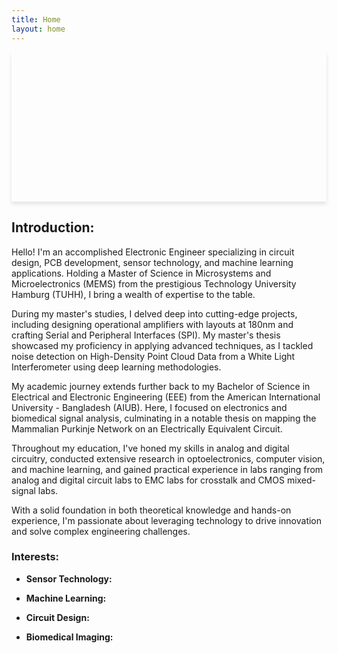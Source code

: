 ```yaml
---
title: Home
layout: home
---
```



</div>
<div style="background: url('https://th.bing.com/th/id/OIG2.S2sv_QRxWJH0Xqwzx8WN?pid=ImgGn](https://static.vecteezy.com/system/resources/thumbnails/011/687/937/small_2x/electronic-circuit-board-for-technology-and-finance-concept-and-education-vector.jpg') no-repeat center center; background-size: cover; box-shadow: 0 4px 6px rgba(0,0,0,0.1); text-align: center; padding: 100px 20px;">
    <h1 style="color: white; text-shadow: 2px 2px 4px rgba(0,0,0,0.5);"></h1>
</div>

## Introduction:

Hello! I'm an accomplished Electronic Engineer specializing in circuit design, PCB development, sensor technology, and machine learning applications. Holding a Master of Science in Microsystems and Microelectronics (MEMS) from the prestigious Technology University Hamburg (TUHH), I bring a wealth of expertise to the table.

During my master's studies, I delved deep into cutting-edge projects, including designing operational amplifiers with layouts at 180nm and crafting Serial and Peripheral Interfaces (SPI). My master's thesis showcased my proficiency in applying advanced techniques, as I tackled noise detection on High-Density Point Cloud Data from a White Light Interferometer using deep learning methodologies.

My academic journey extends further back to my Bachelor of Science in Electrical and Electronic Engineering (EEE) from the American International University - Bangladesh (AIUB). Here, I focused on electronics and biomedical signal analysis, culminating in a notable thesis on mapping the Mammalian Purkinje Network on an Electrically Equivalent Circuit.

Throughout my education, I've honed my skills in analog and digital circuitry, conducted extensive research in optoelectronics, computer vision, and machine learning, and gained practical experience in labs ranging from analog and digital circuit labs to EMC labs for crosstalk and CMOS mixed-signal labs.

With a solid foundation in both theoretical knowledge and hands-on experience, I'm passionate about leveraging technology to drive innovation and solve complex engineering challenges.

### Interests:

- **Sensor Technology:** 
  
- **Machine Learning:** 
  
- **Circuit Design:** 
  
- **Biomedical Imaging:** 

